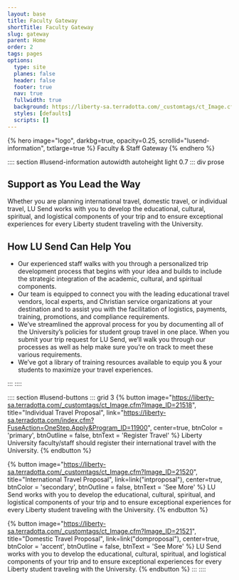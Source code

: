 ```yaml
---
layout: base
title: Faculty Gateway
shortTitle: Faculty Gateway
slug: gateway
parent: Home
order: 2
tags: pages
options:
  type: site
  planes: false
  header: false
  footer: true
  nav: true
  fullwidth: true
  background: https://liberty-sa.terradotta.com/_customtags/ct_Image.cfm?Image_ID=21517
  styles: [defaults]
  scripts: []
---
```


{% hero
  image="logo",
  darkbg=true,
  opacity=0.25,
  scrollid="lusend-information",
  txtlarge=true
%}
Faculty & Staff Gateway
{% endhero %}

:::: section #lusend-information autowidth autoheight light 0.7
::: div prose

## Support as You Lead the Way

Whether you are planning international travel, domestic travel, or individual travel, LU Send works with you to develop the educational, cultural, spiritual, and logistical components of your trip and to ensure exceptional experiences for every Liberty student traveling with the University.

## How LU Send Can Help You

- Our experienced staff walks with you through a personalized trip development process that begins with your idea and builds to include the strategic integration of the academic, cultural, and spiritual components.
- Our team is equipped to connect you with the leading educational travel vendors, local experts, and Christian service organizations at your destination and to assist you with the facilitation of logistics, payments, training, promotions, and compliance requirements.
- We’ve streamlined the approval process for you by documenting all of the University’s policies for student group travel in one place. When you submit your trip request for LU Send, we’ll walk you through our processes as well as help make sure you’re on track to meet these various requirements.
- We’ve got a library of training resources available to equip you & your students to maximize your travel experiences.

:::
::::

:::: section #lusend-buttons
::: grid 3
{% button
  image="https://liberty-sa.terradotta.com/_customtags/ct_Image.cfm?Image_ID=21518",
  title="Indivi&shy;dual Travel Proposal",
  link="https://liberty-sa.terradotta.com/index.cfm?FuseAction=OneStep.Apply&Program_ID=11900",
  center=true,
  btnColor = 'primary',
  btnOutline = false,
  btnText = 'Register Travel' %}
Liberty University faculty/staff should register their international travel with the University.
{% endbutton %}

{% button
  image="https://liberty-sa.terradotta.com/_customtags/ct_Image.cfm?Image_ID=21520",
  title="Inter&shy;national Travel Proposal",
  link=link("intproposal"),
  center=true,
  btnColor = 'secondary',
  btnOutline = false,
  btnText = 'See More' %}
LU Send works with you to develop the educational, cultural, spiritual, and logistical components of your trip and to ensure exceptional experiences for every Liberty student traveling with the University.
{% endbutton %}

{% button
  image="https://liberty-sa.terradotta.com/_customtags/ct_Image.cfm?Image_ID=21521",
  title="Domestic Travel Proposal",
  link=link("domproposal"),
  center=true,
  btnColor = 'accent',
  btnOutline = false,
  btnText = 'See More' %}
LU Send works with you to develop the educational, cultural, spiritual, and logistical components of your trip and to ensure exceptional experiences for every Liberty student traveling with the University.
{% endbutton %}
:::
::::
